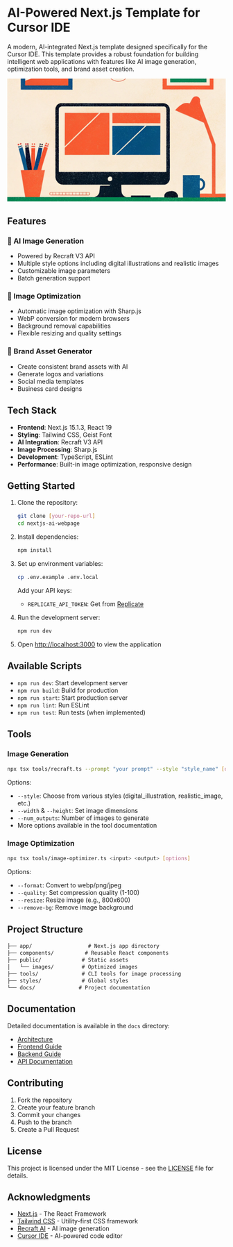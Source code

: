 # AI-Powered Next.js Template for Cursor IDE

A modern, AI-integrated Next.js template designed specifically for the Cursor IDE. This template provides a robust foundation for building intelligent web applications with features like AI image generation, optimization tools, and brand asset creation.

![AI-powered workspace](public/images/home/hero.webp)

## Features

### 🎨 AI Image Generation
- Powered by Recraft V3 API
- Multiple style options including digital illustrations and realistic images
- Customizable image parameters
- Batch generation support

### 🔧 Image Optimization
- Automatic image optimization with Sharp.js
- WebP conversion for modern browsers
- Background removal capabilities
- Flexible resizing and quality settings

### 🎯 Brand Asset Generator
- Create consistent brand assets with AI
- Generate logos and variations
- Social media templates
- Business card designs

## Tech Stack

- **Frontend**: Next.js 15.1.3, React 19
- **Styling**: Tailwind CSS, Geist Font
- **AI Integration**: Recraft V3 API
- **Image Processing**: Sharp.js
- **Development**: TypeScript, ESLint
- **Performance**: Built-in image optimization, responsive design

## Getting Started

1. Clone the repository:
   ```bash
   git clone [your-repo-url]
   cd nextjs-ai-webpage
   ```

2. Install dependencies:
   ```bash
   npm install
   ```

3. Set up environment variables:
   ```bash
   cp .env.example .env.local
   ```
   Add your API keys:
   - `REPLICATE_API_TOKEN`: Get from [Replicate](https://replicate.com)

4. Run the development server:
   ```bash
   npm run dev
   ```

5. Open [http://localhost:3000](http://localhost:3000) to view the application

## Available Scripts

- `npm run dev`: Start development server
- `npm run build`: Build for production
- `npm run start`: Start production server
- `npm run lint`: Run ESLint
- `npm run test`: Run tests (when implemented)

## Tools

### Image Generation
```bash
npx tsx tools/recraft.ts --prompt "your prompt" --style "style_name" [options]
```
Options:
- `--style`: Choose from various styles (digital_illustration, realistic_image, etc.)
- `--width` & `--height`: Set image dimensions
- `--num_outputs`: Number of images to generate
- More options available in the tool documentation

### Image Optimization
```bash
npx tsx tools/image-optimizer.ts <input> <output> [options]
```
Options:
- `--format`: Convert to webp/png/jpeg
- `--quality`: Set compression quality (1-100)
- `--resize`: Resize image (e.g., 800x600)
- `--remove-bg`: Remove image background

## Project Structure

```
├── app/                  # Next.js app directory
├── components/          # Reusable React components
├── public/             # Static assets
│   └── images/         # Optimized images
├── tools/              # CLI tools for image processing
├── styles/             # Global styles
└── docs/              # Project documentation
```

## Documentation

Detailed documentation is available in the `docs` directory:
- [Architecture](docs/architecture.md)
- [Frontend Guide](docs/frontend.md)
- [Backend Guide](docs/backend.md)
- [API Documentation](docs/api.md)

## Contributing

1. Fork the repository
2. Create your feature branch
3. Commit your changes
4. Push to the branch
5. Create a Pull Request

## License

This project is licensed under the MIT License - see the [LICENSE](LICENSE) file for details.

## Acknowledgments

- [Next.js](https://nextjs.org) - The React Framework
- [Tailwind CSS](https://tailwindcss.com) - Utility-first CSS framework
- [Recraft AI](https://recraft.ai) - AI image generation
- [Cursor IDE](https://cursor.sh) - AI-powered code editor
